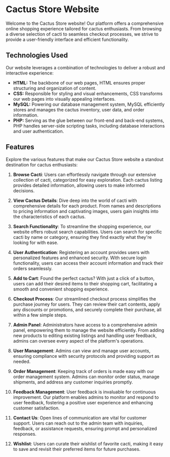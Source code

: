 # Cactus Store Website

Welcome to the Cactus Store website! Our platform offers a comprehensive online shopping experience tailored for cactus enthusiasts. From browsing a diverse selection of cacti to seamless checkout processes, we strive to provide a user-friendly interface and efficient functionality.

## Technologies Used

Our website leverages a combination of technologies to deliver a robust and interactive experience:

- **HTML:** The backbone of our web pages, HTML ensures proper structuring and organization of content.
- **CSS:** Responsible for styling and visual enhancements, CSS transforms our web pages into visually appealing interfaces.
- **MySQL:** Powering our database management system, MySQL efficiently stores and manages the cactus inventory, user data, and order information.
- **PHP:** Serving as the glue between our front-end and back-end systems, PHP handles server-side scripting tasks, including database interactions and user authentication.

## Features

Explore the various features that make our Cactus Store website a standout destination for cactus enthusiasts:

1. **Browse Cacti**: Users can effortlessly navigate through our extensive collection of cacti, categorized for easy exploration. Each cactus listing provides detailed information, allowing users to make informed decisions.

2. **View Cactus Details**: Dive deep into the world of cacti with comprehensive details for each product. From names and descriptions to pricing information and captivating images, users gain insights into the characteristics of each cactus.

3. **Search Functionality**: To streamline the shopping experience, our website offers robust search capabilities. Users can search for specific cacti by name or category, ensuring they find exactly what they're looking for with ease.

4. **User Authentication**: Registering an account provides users with personalized features and enhanced security. With secure login functionality, users can access their account information and track their orders seamlessly.

5. **Add to Cart**: Found the perfect cactus? With just a click of a button, users can add their desired items to their shopping cart, facilitating a smooth and convenient shopping experience.

6. **Checkout Process**: Our streamlined checkout process simplifies the purchase journey for users. They can review their cart contents, apply any discounts or promotions, and securely complete their purchase, all within a few simple steps.

7. **Admin Panel**: Administrators have access to a comprehensive admin panel, empowering them to manage the website efficiently. From adding new products to editing existing listings and handling user feedback, admins can oversee every aspect of the platform's operations.

8. **User Management**: Admins can view and manage user accounts, ensuring compliance with security protocols and providing support as needed.

9. **Order Management**: Keeping track of orders is made easy with our order management system. Admins can monitor order status, manage shipments, and address any customer inquiries promptly.

10. **Feedback Management**: User feedback is invaluable for continuous improvement. Our platform enables admins to monitor and respond to user feedback, fostering a positive user experience and enhancing customer satisfaction.

11. **Contact Us**: Open lines of communication are vital for customer support. Users can reach out to the admin team with inquiries, feedback, or assistance requests, ensuring prompt and personalized responses.

12. **Wishlist**: Users can curate their wishlist of favorite cacti, making it easy to save and revisit their preferred items for future purchases.
